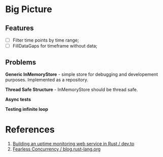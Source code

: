 # Big Picture

## Features

* [ ] Filter time points by time range;
* [ ] FillDataGaps for timeframe without data;

## Problems

**Generic InMemoryStore** - simple store for debugging and developement purposes. Implemented as a repository.

**Thread Safe Structure** - InMemoryStore should be thread safe.

**Async tests**

**Testing infinite loop**

# References

1. [Building an uptime monitoring web service in Rust / dev.to](https://dev.to/shuttle_dev/building-an-uptime-monitoring-web-service-in-rust-1o25)
2. [Fearless Concurrency / blog.rust-lang.org](https://blog.rust-lang.org/2015/04/10/Fearless-Concurrency.html)
